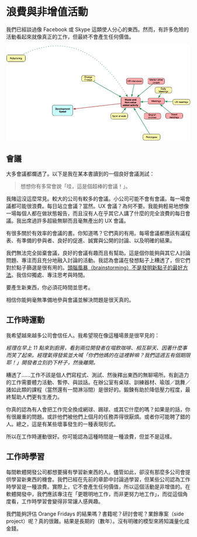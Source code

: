 # 浪費與非增值活動

我們已經談過像 Facebook 或 Skype 這類使人分心的東西。然而，有許多危險的活動看起來就像真正的工作，但最終不會產生任何價值。

![waste](../assets/waste.png)

## 會議

大多會議都爛透了。以下是我在某本書讀到的一個良好會議測試：

> 想想你有多常會說「哇，這是個超棒的會議！」。

我賭這沒這麼常見。較大的公司有較多的會議。小公司可能不會有會議。每一場會議都可能很浪費。每日站立會議？當然。UX 會議？為何不要。我能夠輕易地想像一場每個人都在做狀態報告，而且沒有人在乎其它人講了什麼的完全浪費的每日會議。我出席過許多超級無聊而且毫無產出的 UX 會議。

有很多關於有效率的會議的書。你知道嗎？它們真的有用。每場會議都應該有議程表、有準備的參與者、良好的促進、誠實與公開的討論、以及明確的結果。

我們無法完全拋棄會議，良好的會議有趣而且有幫助。這是個你能夠與其它人討論問題、專注而且充分地融入討論的活動。我認為會議在發想點子上糟透了，但它們對於點子篩選是很有用的。[頭腦風暴（brainstorming）不是發明新點子的最好方法](http://davebirss.wordpress.com/2008/06/23/10-reasons-why-brainstorming-sucks/)。我信仰獨處、專注思考與時間。

要產生新東西，你必須花時間並思考。

相信你能夠毫無準備地參與會議並解決問題是很天真的。

## 工作時運動

我希望越來越多公司會信任人。我希望現在像這種場景是很罕見的：

*經理在早上 11 點來到廚房，看到兩位開發者在啜飲咖啡、相互聊天、因著什麼事而笑了起來。經理氣得發紫並大喊「你們他媽的在這裡幹嘛？我們這週五有個期限耶！」開發者立刻扔下杯子，然後離開。*

糟透了......工作不該是個人們寫程式、測試、然後釋出東西的無聊場所。有創造力的工作需要體力活動、暫停、與談話。在辦公室有桌球、訓練器材、瑜珈／跳舞／諸如此類的課程（當然還有一間淋浴間）是很好的。鍛鍊有助於降低壓力程度，最終幫助人們更有生產力。

你真的認為有人會把工作完全換成網球、踢球、或其它什麼的嗎？如果是的話，你有很嚴重的問題。或許他們被他們上個月的任務弄得很厭煩。或者你可能聘了錯的人。總之，這是有某些壞事發生的一種表現形式。

所以在工作時運動很好。你可能認為這種時間是一種浪費，但並不是這樣。

## 工作時學習

每間軟體開發公司都想要擁有學習新東西的人。儘管如此，卻沒有那麼多公司會提供學習新東西的機會。我們已經在先前的章節中討論過學習，但某些公司認為工作時學習是一種浪費。實際上，它不會產生任何價值，所以這個活動是非增值的。在軟體開發中，我們應該專注在「更聰明地工作，而非更努力地工作」，而從這個角度看，工作時學習會變得非常讓人感興趣。

我們能夠評估 Orange Fridays 的結果嗎？書籍呢？研討會呢？業餘專案（side project）呢？真的很難。結果是長期的（數年）。沒有明確的模型來將知識量化成金錢。
